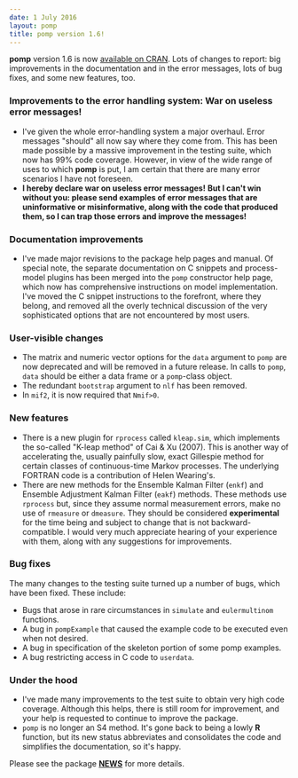 ```yaml
---
date: 1 July 2016
layout: pomp
title: pomp version 1.6!
---
```


**pomp** version 1.6 is now [available on CRAN](https://cran.r-project.org/web/packages/pomp/index.html).
Lots of changes to report: big improvements in the documentation and in the error messages, lots of bug fixes, and some new features, too.

### Improvements to the error handling system: War on useless error messages!

- I've given the whole error-handling system a major overhaul.
  Error messages "should" all now say where they come from.
  This has been made possible by a massive improvement in the testing suite, which now has 99% code coverage.
  However, in view of the wide range of uses to which **pomp** is put, I am certain that there are many error scenarios I have not foreseen.
- **I hereby declare war on useless error messages!**
  **But I can't win without you: please send examples of error messages that are uninformative or misinformative, along with the code that produced them, so I can trap those errors and improve the messages!**

### Documentation improvements

- I've made major revisions to the package help pages and manual.
  Of special note, the separate documentation on C snippets and process-model plugins has been merged into the `pomp` constructor help page, which now has comprehensive instructions on model implementation.
  I've moved the C snippet instructions to the forefront, where they belong, and removed all the overly technical discussion of the very sophisticated options that are not encountered by most users.

### User-visible changes

- The matrix and numeric vector options for the `data` argument to `pomp` are now deprecated and will be removed in a future release.
  In calls to `pomp`, `data` should be either a data frame or a `pomp`-class object.
- The redundant `bootstrap` argument to `nlf` has been removed.
- In `mif2`, it is now required that `Nmif>0`.

### New features

- There is a new plugin for `rprocess` called `kleap.sim`, which implements the so-called "K-leap method" of Cai & Xu (2007).
  This is another way of accelerating the, usually painfully slow, exact Gillespie method for certain classes of continuous-time Markov processes.
  The underlying FORTRAN code is a contribution of Helen Wearing's.
- There are new methods for the Ensemble Kalman Filter (`enkf`) and Ensemble Adjustment Kalman Filter (`eakf`) methods.
  These methods use `rprocess` but, since they assume normal measurement errors, make no use of `rmeasure` or `dmeasure`.
  They should be considered **experimental** for the time being and subject to change that is not backward-compatible.
  I would very much appreciate hearing of your experience with them, along with any suggestions for improvements.

<!--more-->

### Bug fixes

The many changes to the testing suite turned up a number of bugs, which have been fixed.
These include:

- Bugs that arose in rare circumstances in `simulate` and `eulermultinom` functions.
- A bug in `pompExample` that caused the example code to be executed even when not desired.
- A bug in specification of the skeleton portion of some pomp examples.
- A bug restricting access in C code to `userdata`.

### Under the hood

- I've made many improvements to the test suite to obtain very high code coverage.
  Although this helps, there is still room for improvement, and your help is requested to continue to improve the package.
- `pomp` is no longer an S4 method.
  It's gone back to being a lowly **R** function, but its new status abbreviates and consolidates the code and simplifies the documentation, so it's happy.

Please see the package [**NEWS**](http://kingaa.github.io/pomp/NEWS.html) for more details.
